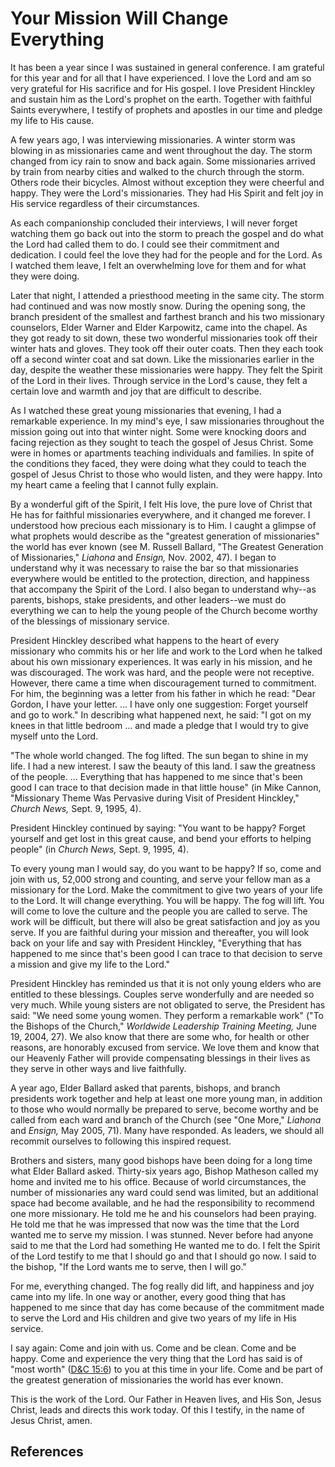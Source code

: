 # Your Mission Will Change Everything

It has been a year since I was sustained in general conference. I am grateful
for this year and for all that I have experienced. I love the Lord and am so
very grateful for His sacrifice and for His gospel. I love President Hinckley
and sustain him as the Lord's prophet on the earth. Together with faithful
Saints everywhere, I testify of prophets and apostles in our time and pledge
my life to His cause.

A few years ago, I was interviewing missionaries. A winter storm was blowing
in as missionaries came and went throughout the day. The storm changed from
icy rain to snow and back again. Some missionaries arrived by train from
nearby cities and walked to the church through the storm. Others rode their
bicycles. Almost without exception they were cheerful and happy. They were the
Lord's missionaries. They had His Spirit and felt joy in His service
regardless of their circumstances.

As each companionship concluded their interviews, I will never forget watching
them go back out into the storm to preach the gospel and do what the Lord had
called them to do. I could see their commitment and dedication. I could feel
the love they had for the people and for the Lord. As I watched them leave, I
felt an overwhelming love for them and for what they were doing.

Later that night, I attended a priesthood meeting in the same city. The storm
had continued and was now mostly snow. During the opening song, the branch
president of the smallest and farthest branch and his two missionary
counselors, Elder Warner and Elder Karpowitz, came into the chapel. As they
got ready to sit down, these two wonderful missionaries took off their winter
hats and gloves. They took off their outer coats. Then they each took off a
second winter coat and sat down. Like the missionaries earlier in the day,
despite the weather these missionaries were happy. They felt the Spirit of the
Lord in their lives. Through service in the Lord's cause, they felt a certain
love and warmth and joy that are difficult to describe.

As I watched these great young missionaries that evening, I had a remarkable
experience. In my mind's eye, I saw missionaries throughout the mission going
out into that winter night. Some were knocking doors and facing rejection as
they sought to teach the gospel of Jesus Christ. Some were in homes or
apartments teaching individuals and families. In spite of the conditions they
faced, they were doing what they could to teach the gospel of Jesus Christ to
those who would listen, and they were happy. Into my heart came a feeling that
I cannot fully explain.

By a wonderful gift of the Spirit, I felt His love, the pure love of Christ
that He has for faithful missionaries everywhere, and it changed me forever. I
understood how precious each missionary is to Him. I caught a glimpse of what
prophets would describe as the "greatest generation of missionaries" the world
has ever known (see M. Russell Ballard, "The Greatest Generation of
Missionaries," _Liahona_ and _Ensign,_ Nov. 2002, 47). I began to understand
why it was necessary to raise the bar so that missionaries everywhere would be
entitled to the protection, direction, and happiness that accompany the Spirit
of the Lord. I also began to understand why--as parents, bishops, stake
presidents, and other leaders--we must do everything we can to help the young
people of the Church become worthy of the blessings of missionary service.

President Hinckley described what happens to the heart of every missionary who
commits his or her life and work to the Lord when he talked about his own
missionary experiences. It was early in his mission, and he was discouraged.
The work was hard, and the people were not receptive. However, there came a
time when discouragement turned to commitment. For him, the beginning was a
letter from his father in which he read: "Dear Gordon, I have your letter. ... I
have only one suggestion: Forget yourself and go to work." In describing what
happened next, he said: "I got on my knees in that little bedroom ... and made a
pledge that I would try to give myself unto the Lord.

"The whole world changed. The fog lifted. The sun began to shine in my life. I
had a new interest. I saw the beauty of this land. I saw the greatness of the
people. ... Everything that has happened to me since that's been good I can
trace to that decision made in that little house" (in Mike Cannon, "Missionary
Theme Was Pervasive during Visit of President Hinckley," _Church News,_ Sept.
9, 1995, 4).

President Hinckley continued by saying: "You want to be happy? Forget yourself
and get lost in this great cause, and bend your efforts to helping people" (in
_Church News,_ Sept. 9, 1995, 4).

To every young man I would say, do you want to be happy? If so, come and join
with us, 52,000 strong and counting, and serve your fellow man as a missionary
for the Lord. Make the commitment to give two years of your life to the Lord.
It will change everything. You will be happy. The fog will lift. You will come
to love the culture and the people you are called to serve. The work will be
difficult, but there will also be great satisfaction and joy as you serve. If
you are faithful during your mission and thereafter, you will look back on
your life and say with President Hinckley, "Everything that has happened to me
since that's been good I can trace to that decision to serve a mission and
give my life to the Lord."

President Hinckley has reminded us that it is not only young elders who are
entitled to these blessings. Couples serve wonderfully and are needed so very
much. While young sisters are not obligated to serve, the President has said:
"We need some young women. They perform a remarkable work" ("To the Bishops of
the Church," _Worldwide Leadership Training Meeting,_ June 19, 2004, 27). We
also know that there are some who, for health or other reasons, are honorably
excused from service. We love them and know that our Heavenly Father will
provide compensating blessings in their lives as they serve in other ways and
live faithfully.

A year ago, Elder Ballard asked that parents, bishops, and branch presidents
work together and help at least one more young man, in addition to those who
would normally be prepared to serve, become worthy and be called from each
ward and branch of the Church (see "One More," _Liahona_ and _Ensign,_ May
2005, 71). Many have responded. As leaders, we should all recommit ourselves
to following this inspired request.

Brothers and sisters, many good bishops have been doing for a long time what
Elder Ballard asked. Thirty-six years ago, Bishop Matheson called my home and
invited me to his office. Because of world circumstances, the number of
missionaries any ward could send was limited, but an additional space had
become available, and he had the responsibility to recommend one more
missionary. He told me he and his counselors had been praying. He told me that
he was impressed that now was the time that the Lord wanted me to serve my
mission. I was stunned. Never before had anyone said to me that the Lord had
something He wanted me to do. I felt the Spirit of the Lord testify to me that
I should go and that I should go now. I said to the bishop, "If the Lord wants
me to serve, then I will go."

For me, everything changed. The fog really did lift, and happiness and joy
came into my life. In one way or another, every good thing that has happened
to me since that day has come because of the commitment made to serve the Lord
and His children and give two years of my life in His service.

I say again: Come and join with us. Come and be clean. Come and be happy. Come
and experience the very thing that the Lord has said is of "most worth"
([D&amp;C 15:6](/scriptures/dc-testament/dc/15.6?lang=eng#5)) to you at this
time in your life. Come and be part of the greatest generation of missionaries
the world has ever known.

This is the work of the Lord. Our Father in Heaven lives, and His Son, Jesus
Christ, leads and directs this work today. Of this I testify, in the name of
Jesus Christ, amen.

## References

